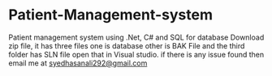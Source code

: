 # Patient-Management-system
Patient management system using .Net, C# and SQL for database
Download zip file, it has three files one is database other is BAK File and the third folder has SLN file open that in Visual studio.
if there is any issue found then email me at syedhasanali292@gmail.com
